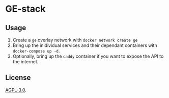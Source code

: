# GE-stack
 
## Usage

1. Create a `ge` overlay network with `docker network create ge`
2. Bring up the inidividual services and their dependant containers with `docker-compose up -d`.
3. Optionally, bring up the `caddy` container if you want to expose the API to the internet.


## License

[AGPL-3.0](LICENSE).